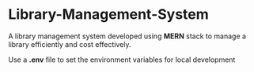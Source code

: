 # Library-Management-System

A library management system developed using **MERN** stack to manage a library efficiently and cost effectively.

Use a **.env** file to set the environment variables for local development
